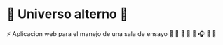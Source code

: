 # :metal: Universo alterno :guitar: 

:zap: Aplicacion web para el manejo de una sala de ensayo :guitar: :musical_keyboard: :musical_score: :violin: :microphone: :headphones: :trumpet: :saxophone: 
